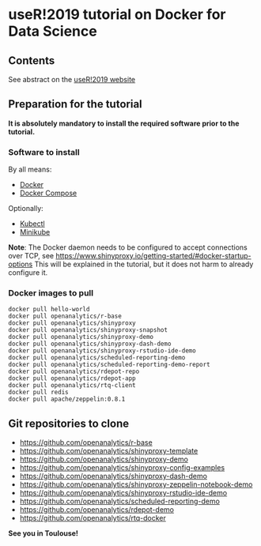 # useR!2019 tutorial on Docker for Data Science

## Contents

See abstract on the [useR!2019 website](http://user2019.r-project.org/tutorials/#docker)

## Preparation for the tutorial

**It is absolutely mandatory to install the required software prior to the tutorial.**

### Software to install

By all means:

- [Docker](https://docs.docker.com/install/)
- [Docker Compose](https://docs.docker.com/compose/install/)

Optionally:

- [Kubectl](https://kubernetes.io/docs/tasks/tools/install-kubectl/)
- [Minikube](https://kubernetes.io/docs/tasks/tools/install-minikube/)

**Note**: The Docker daemon needs to be configured to accept connections over
TCP, see https://www.shinyproxy.io/getting-started/#docker-startup-options
This will be explained in the tutorial, but it does not harm to already
configure it.

### Docker images to pull

```
docker pull hello-world
docker pull openanalytics/r-base
docker pull openanalytics/shinyproxy
docker pull openanalytics/shinyproxy-snapshot
docker pull openanalytics/shinyproxy-demo
docker pull openanalytics/shinyproxy-dash-demo
docker pull openanalytics/shinyproxy-rstudio-ide-demo
docker pull openanalytics/scheduled-reporting-demo
docker pull openanalytics/scheduled-reporting-demo-report
docker pull openanalytics/rdepot-repo
docker pull openanalytics/rdepot-app
docker pull openanalytics/rtq-client
docker pull redis
docker pull apache/zeppelin:0.8.1
```
## Git repositories to clone

- https://github.com/openanalytics/r-base
- https://github.com/openanalytics/shinyproxy-template
- https://github.com/openanalytics/shinyproxy-demo
- https://github.com/openanalytics/shinyproxy-config-examples
- https://github.com/openanalytics/shinyproxy-dash-demo
- https://github.com/openanalytics/shinyproxy-zeppelin-notebook-demo
- https://github.com/openanalytics/shinyproxy-rstudio-ide-demo
- https://github.com/openanalytics/scheduled-reporting-demo
- https://github.com/openanalytics/rdepot-demo
- https://github.com/openanalytics/rtq-docker


**See you in Toulouse!**
